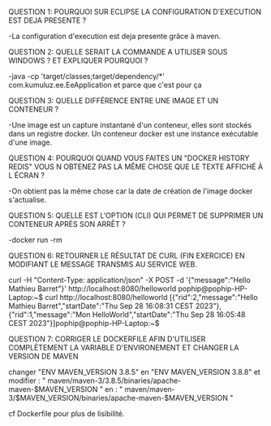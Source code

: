QUESTION 1: POURQUOI SUR ECLIPSE LA CONFIGURATION D'EXECUTION EST DEJA PRESENTE ? 

-La configuration d'execution est deja presente grâce à maven. 

QUESTION 2: QUELLE SERAIT LA COMMANDE A UTILISER SOUS WINDOWS ? ET EXPLIQUER POURQUOI ? 

-java -cp 'target/classes;target/dependency/*' com.kumuluz.ee.EeApplication
et parce que c'est pour ça

QUESTION 3: QUELLE DIFFÉRENCE ENTRE UNE IMAGE ET UN CONTENEUR ?

-Une image est un capture instantané d'un conteneur, elles sont stockés dans un registre docker. Un conteneur docker est une instance exécutable d'une image. 

QUESTION 4: POURQUOI QUAND VOUS FAITES UN "DOCKER HISTORY REDIS" VOUS N OBTENEZ PAS 
LA MÊME CHOSE 	QUE LE TEXTE AFFICHÉ À L ÉCRAN ?

-On obtient pas la même chose car la date de création de l'image docker s'actualise.


QUESTION 5: QUELLE EST L'OPTION (CLI) QUI PERMET DE SUPPRIMER UN CONTENEUR APRÈS SON ARRÊT ?

-docker run -rm

QUESTION 6: RETOURNER LE RÉSULTAT DE CURL (FIN EXERCICE) EN MODIFIANT LE MESSAGE TRANSMIS AU SERVICE WEB.

curl -H "Content-Type: application/json" -X POST -d '{"message":"Hello Mathieu Barret"}' http://localhost:8080/helloworld
pophip@pophip-HP-Laptop:~$ curl http://localhost:8080/helloworld
[{"rid":2,"message":"Hello Mathieu Barret","startDate":"Thu Sep 28 16:08:31 CEST 2023"},{"rid":1,"message":"Mon HelloWorld","startDate":"Thu Sep 28 16:05:48 CEST 2023"}]pophip@pophip-HP-Laptop:~$

QUESTION 7: CORRIGER LE DOCKERFILE AFIN D'UTILISER COMPLÈTEMENT LA VARIABLE D'ENVIRONEMENT ET CHANGER LA VERSION DE MAVEN 

changer "ENV MAVEN_VERSION 3.8.5" en "ENV MAVEN_VERSION 3.8.8" et modifier :
" maven/maven-3/3.8.5/binaries/apache-maven-$MAVEN_VERSION "
en :
" maven/maven-3/$MAVEN_VERSION/binaries/apache-maven-$MAVEN_VERSION "

cf Dockerfile pour plus de lisibilité.









